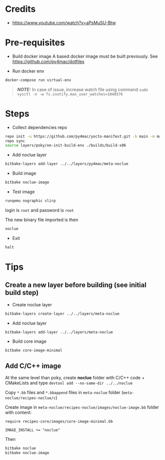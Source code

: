 # Credits
* https://www.youtube.com/watch?v=aPsMuSU-Btw


# Pre-requisites

* Build docker image
A based docker image must be built previously. See https://github.com/py4mac/dotfiles

* Run docker env

```sh
docker-compose run virtual-env
```

> **_NOTE:_**  In case of issue, increase watch file using command ```sudo sysctl -n -w fs.inotify.max_user_watches=1048576```

# Steps

* Collect dependencies repo
```sh
repo init -u https://github.com/py4mac/yocto-manifest.git -b main -m manifest.xml
repo sync
source layers/poky/oe-init-build-env ./builds/build-x86
```

* Add noclue layer
```sh
bitbake-layers add-layer ../../layers/py4mac/meta-noclue
```

* Build image
```sh
bitbake noclue-image
```

* Test image
```sh
runqemu nographic slirp
```

login is `root` and password is `root`

The new binary file imported is then
```sh
noclue
```

* Exit
```sh
halt
```

# Tips

## Create a new layer before building (see initial build step)
* Create noclue layer
```sh
bitbake-layers create-layer ../../layers/meta-noclue
```

* Add noclue layer
```sh
bitbake-layers add-layer ../../layers/meta-noclue
```

* Build core image
```sh
bitbake core-image-minimal
```

## Add C/C++ image
At the same level than poky, create **noclue** folder with C/C++ code + CMakeLists and type
`devtool add --no-same-dir ../../noclue`

Copy `*.bb` files and `*.bbappend` files in `meta-noclue` folder (`meta-noclue/recipes-noclue/c`)

Create image in `meta-noclue/recipes-noclue/images/noclue-image.bb` folder with content:

```
require recipes-core/images/core-image-minimal.bb

IMAGE_INSTALL += "noclue"
```

Then
```sh
bitbake noclue
bitbake noclue-image
```
